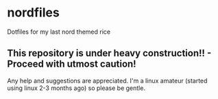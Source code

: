# nordfiles
Dotfiles for my last nord themed rice

## This repository is under heavy construction!! - Proceed with utmost caution!
Any help and suggestions are appreciated. I'm a linux amateur (started using linux 2-3 months ago) so please be gentle.
